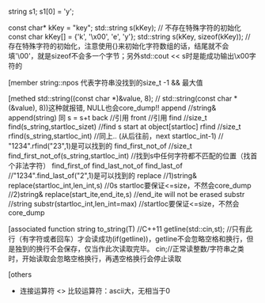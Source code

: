 string s1;
s1[0] = 'y';


const char* kKey = "key"; std::string s(kKey);  // 不存在特殊字符的初始化
const char kKey[] = {'k', '\x00', 'e', 'y'}; std::string s(kKey, sizeof(kKey));  // 存在特殊字符的初始化，注意使用{}来初始化字符数组的话，结尾就不会填'\00'，就是sizeof不会多一个字节；另外std::cout << s时是能成功输出\x00字符的

[member
string::npos 代表字符串没找到的size_t -1 && 最大值

[methed
std::string((const char *)&value, 8);  // std::string(const char *(&value), 8))这种就报错, NULL也会core_dump!!
append	//string& append(string) 同 s = s+t
back	//引用
front	//引用
find	//size_t find(s_string,startloc_sizet)	//find s start at object[startloc]
rfind	//size_t rfind(s_string,startloc_int)	//同上.. (从后往前，next startloc_int-1)
	//	"1234".rfind("23",1)是可以找到的
find_first_not_of	//size_t find_first_not_of(s_string,startloc_int)	//找到s中任何字符都不匹配的位置（找首个非法字符）
find_first_of
find_last_not_of
find_last_of            //"1234".find_last_of("2",1)是可以找到的
replace	//1)string& replace(startloc_int,len_int,s)	//0s startloc要保证<=size，不然会core_dump
	//2)string& replace(start_ite,end_ite,s)	//end_ite will not be erased
substr	//string substr(startloc_int,len_int=max)       //startloc要保证<=size，不然会core_dump

[associated function
string to_string(T)	//C++11
getline(std::cin,st);	//只有此行（有字符或者回车）才会读成功(if(getline))，getline不会忽略空格和换行，但是独到的换行不会保存，仅当作此次读取完毕。
cin;//正常读整数/字符串之类时，开始读取会忽略空格换行，再遇空格换行会停止读取

[others
+ 	连接运算符
<>	比较运算符：ascii大，无相当于0